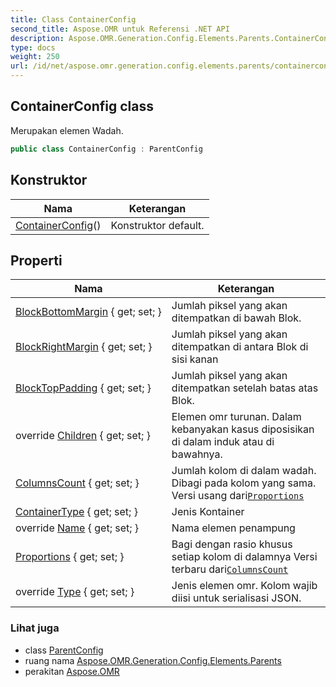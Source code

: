 ```yaml
---
title: Class ContainerConfig
second_title: Aspose.OMR untuk Referensi .NET API
description: Aspose.OMR.Generation.Config.Elements.Parents.ContainerConfig kelas. Merupakan elemen Wadah.
type: docs
weight: 250
url: /id/net/aspose.omr.generation.config.elements.parents/containerconfig/
---
```

## ContainerConfig class

Merupakan elemen Wadah.

```csharp
public class ContainerConfig : ParentConfig
```

## Konstruktor

| Nama | Keterangan |
| --- | --- |
| [ContainerConfig](containerconfig/)() | Konstruktor default. |

## Properti

| Nama | Keterangan |
| --- | --- |
| [BlockBottomMargin](../../aspose.omr.generation.config.elements.parents/containerconfig/blockbottommargin/) { get; set; } | Jumlah piksel yang akan ditempatkan di bawah Blok. |
| [BlockRightMargin](../../aspose.omr.generation.config.elements.parents/containerconfig/blockrightmargin/) { get; set; } | Jumlah piksel yang akan ditempatkan di antara Blok di sisi kanan |
| [BlockTopPadding](../../aspose.omr.generation.config.elements.parents/containerconfig/blocktoppadding/) { get; set; } | Jumlah piksel yang akan ditempatkan setelah batas atas Blok. |
| override [Children](../../aspose.omr.generation.config.elements.parents/containerconfig/children/) { get; set; } | Elemen omr turunan. Dalam kebanyakan kasus diposisikan di dalam induk atau di bawahnya. |
| [ColumnsCount](../../aspose.omr.generation.config.elements.parents/containerconfig/columnscount/) { get; set; } | Jumlah kolom di dalam wadah. Dibagi pada kolom yang sama. Versi usang dari[`Proportions`](./proportions/) |
| [ContainerType](../../aspose.omr.generation.config.elements.parents/containerconfig/containertype/) { get; set; } | Jenis Kontainer |
| override [Name](../../aspose.omr.generation.config.elements.parents/containerconfig/name/) { get; set; } | Nama elemen penampung |
| [Proportions](../../aspose.omr.generation.config.elements.parents/containerconfig/proportions/) { get; set; } | Bagi dengan rasio khusus setiap kolom di dalamnya Versi terbaru dari[`ColumnsCount`](./columnscount/) |
| override [Type](../../aspose.omr.generation.config.elements.parents/containerconfig/type/) { get; set; } | Jenis elemen omr. Kolom wajib diisi untuk serialisasi JSON. |

### Lihat juga

* class [ParentConfig](../../aspose.omr.generation.config/parentconfig/)
* ruang nama [Aspose.OMR.Generation.Config.Elements.Parents](../../aspose.omr.generation.config.elements.parents/)
* perakitan [Aspose.OMR](../../)


